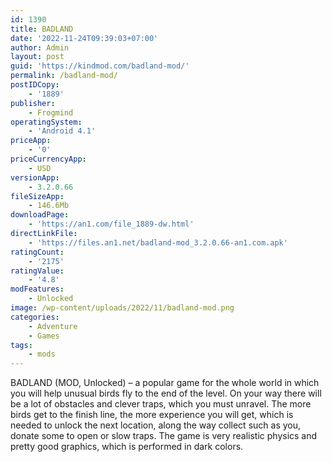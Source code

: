 ```yaml
---
id: 1390
title: BADLAND
date: '2022-11-24T09:39:03+07:00'
author: Admin
layout: post
guid: 'https://kindmod.com/badland-mod/'
permalink: /badland-mod/
postIDCopy:
    - '1889'
publisher:
    - Frogmind
operatingSystem:
    - 'Android 4.1'
priceApp:
    - '0'
priceCurrencyApp:
    - USD
versionApp:
    - 3.2.0.66
fileSizeApp:
    - 146.6Mb
downloadPage:
    - 'https://an1.com/file_1889-dw.html'
directLinkFile:
    - 'https://files.an1.net/badland-mod_3.2.0.66-an1.com.apk'
ratingCount:
    - '2175'
ratingValue:
    - '4.8'
modFeatures:
    - Unlocked
image: /wp-content/uploads/2022/11/badland-mod.png
categories:
    - Adventure
    - Games
tags:
    - mods
---
```


BADLAND (MOD, Unlocked) – a popular game for the whole world in which you will help unusual birds fly to the end of the level. On your way there will be a lot of obstacles and clever traps, which you must unravel. The more birds get to the finish line, the more experience you will get, which is needed to unlock the next location, along the way collect such as you, donate some to open or slow traps. The game is very realistic physics and pretty good graphics, which is performed in dark colors.